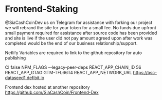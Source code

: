 # Frontend-Staking

@SiaCashCoinDev us on Telegram for assistance with forking our project we will rebrand the site for your token for a small fee. No funds due upfront small payment required for assistance after source code has been provided and site is live if the user did not pay amount agreed upon after work was completed would be the end of our business relationship/support.

Netlify Variables are required to link to the github repository for auto publishing 

CI                     false
NPM_FLAGS              --legacy-peer-deps
REACT_APP_CHAIN_ID     56
REACT_APP_GTAG         GTM-TFL66T4
REACT_APP_NETWORK_URL  https://bsc-dataseed1.defibit.io

Frontend dex hosted at another repository https://github.com/SiaCashCoin/Frontend-Dex
